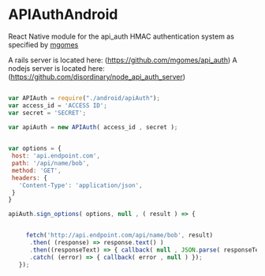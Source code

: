 # APIAuthAndroid
React Native module for the api_auth HMAC authentication system as specified by [mgomes](https://github.com/mgomes/)

A rails server is located here: (https://github.com/mgomes/api_auth)
A nodejs server is located here: (https://github.com/disordinary/node_api_auth_server)

```javascript

var APIAuth = require("./android/apiAuth");
var access_id = 'ACCESS ID';
var secret = 'SECRET';

var apiAuth = new APIAuth( access_id , secret );
	

var options = {
 host: 'api.endpoint.com',
 path: '/api/name/bob',
 method: 'GET',
 headers: {
   'Content-Type': 'application/json',
 }
}

apiAuth.sign_options( options, null , ( result ) => {


     fetch('http://api.endpoint.com/api/name/bob', result)
      .then( (response) => response.text() )
      .then((responseText) => { callback( null , JSON.parse( responseText  ) ); })
      .catch( (error) => { callback( error , null ) });
   });
```